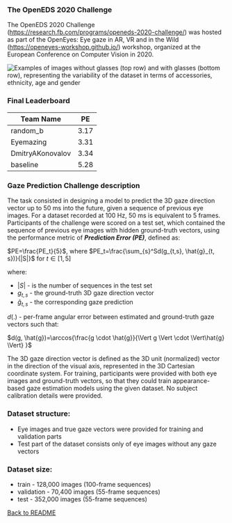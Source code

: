 ### The OpenEDS 2020 Challenge

The OpenEDS 2020 Challenge (https://research.fb.com/programs/openeds-2020-challenge/) was hosted as part of the OpenEyes: Eye gaze
in AR, VR and in the Wild (https://openeyes-workshop.github.io/) workshop, organized at the European Conference on Computer Vision in 2020. 

![](gaze_example.png "Examples of images without glasses (top row) and with glasses (bottom row), representing the variability of the
dataset in terms of accessories, ethnicity, age and gender" )

### Final Leaderboard
| Team Name        | PE   |
|------------------|------|
| random_b         | 3.17 |
| Eyemazing        | 3.31 |
| DmitryAKonovalov | 3.34 |
| baseline | 5.28 |


### Gaze Prediction Challenge description

The task consisted in designing a model to predict the 3D gaze direction vector up
to 50 ms into the future, given a sequence of previous eye images. For a dataset recorded
at 100 Hz, 50 ms is equivalent to 5 frames. Participants of the challenge were scored on a
test set, which contained the sequence of previous eye images with hidden ground-truth
vectors, using the performance metric of **_Prediction Error (PE)_**, defined as:

$PE=\frac{PE_t}{5}$, where
$PE_t=\frac{\sum_{s}^Sd(g_{t,s}, \hat{g}_{t, s})}{|S|}$ for $t\in [1, 5]$

where:
* $|S|$ - is the number of sequences in the test set
* $g_{t,s}$ - the ground-truth 3D gaze
direction vector 
* $\hat{g}_{t, s}$ - the corresponding gaze prediction


$d(.)$ - per-frame angular error between
estimated and ground-truth gaze vectors such that:

$d(g, \hat{g})=\arccos{\frac{g \cdot \hat{g}}{\Vert g \Vert \cdot \Vert\hat{g} \Vert} }$

The 3D gaze direction vector is defined as the 3D unit (normalized) vector in the
direction of the visual axis, represented in the 3D Cartesian coordinate system. For training,
participants were provided with both eye images and ground-truth vectors, so that they
could train appearance-based gaze estimation models using the given dataset. No subject
calibration details were provided.


### Dataset structure:
* Eye images and true gaze vectors were provided for training and validation parts
* Test part of the dataset consists only of eye images without any gaze vectors 

### Dataset size:
* train - 128,000 images (100-frame sequences)
* validation - 70,400 images (55-frame sequences)
* test - 352,000 images (55-frame sequences)


[Back to README](../README.md)